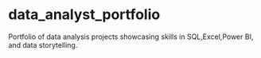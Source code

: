 # data_analyst_portfolio
Portfolio of data analysis projects showcasing skills in SQL,Excel,Power BI, and data storytelling.
